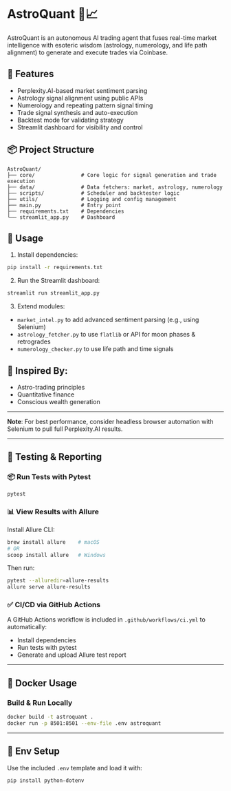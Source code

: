 
# AstroQuant 🔮📈

AstroQuant is an autonomous AI trading agent that fuses real-time market intelligence with esoteric wisdom (astrology, numerology, and life path alignment) to generate and execute trades via Coinbase.

## 🔧 Features
- Perplexity.AI-based market sentiment parsing
- Astrology signal alignment using public APIs
- Numerology and repeating pattern signal timing
- Trade signal synthesis and auto-execution
- Backtest mode for validating strategy
- Streamlit dashboard for visibility and control

## 📦 Project Structure
```
AstroQuant/
├── core/               # Core logic for signal generation and trade execution
├── data/               # Data fetchers: market, astrology, numerology
├── scripts/            # Scheduler and backtester logic
├── utils/              # Logging and config management
├── main.py             # Entry point
├── requirements.txt    # Dependencies
└── streamlit_app.py    # Dashboard
```

## 🚀 Usage

1. Install dependencies:
```bash
pip install -r requirements.txt
```

2. Run the Streamlit dashboard:
```bash
streamlit run streamlit_app.py
```

3. Extend modules:
- `market_intel.py` to add advanced sentiment parsing (e.g., using Selenium)
- `astrology_fetcher.py` to use `flatlib` or API for moon phases & retrogrades
- `numerology_checker.py` to use life path and time signals

## 🧙 Inspired By:
- Astro-trading principles
- Quantitative finance
- Conscious wealth generation

---

**Note**: For best performance, consider headless browser automation with Selenium to pull full Perplexity.AI results.


---

## 🧪 Testing & Reporting

### 📦 Run Tests with Pytest
```bash
pytest
```

### 📊 View Results with Allure
Install Allure CLI:

```bash
brew install allure    # macOS
# OR
scoop install allure   # Windows
```

Then run:

```bash
pytest --alluredir=allure-results
allure serve allure-results
```

### ✅ CI/CD via GitHub Actions
A GitHub Actions workflow is included in `.github/workflows/ci.yml` to automatically:
- Install dependencies
- Run tests with pytest
- Generate and upload Allure test report

---

## 🐳 Docker Usage

### Build & Run Locally

```bash
docker build -t astroquant .
docker run -p 8501:8501 --env-file .env astroquant
```

---

## 🔐 Env Setup
Use the included `.env` template and load it with:
```bash
pip install python-dotenv
```
